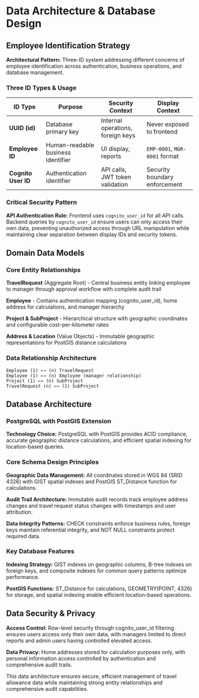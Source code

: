 # Data Architecture & Database Design

## Employee Identification Strategy

**Architectural Pattern:** Three-ID system addressing different concerns of employee identification across authentication, business operations, and database management.

### Three ID Types & Usage

| ID Type | Purpose | Security Context | Display Context |
|---------|---------|------------------|----------------|
| **UUID (id)** | Database primary key | Internal operations, foreign keys | Never exposed to frontend |
| **Employee ID** | Human-readable business identifier | UI display, reports | `EMP-0001`, `MGR-0001` format |
| **Cognito User ID** | Authentication identifier | API calls, JWT token validation | Security boundary enforcement |

### Critical Security Pattern

**API Authentication Rule:** Frontend uses `cognito_user_id` for all API calls. Backend queries by `cognito_user_id` ensure users can only access their own data, preventing unauthorized access through URL manipulation while maintaining clear separation between display IDs and security tokens.

## Domain Data Models

### Core Entity Relationships

**TravelRequest** (Aggregate Root) - Central business entity linking employee to manager through approval workflow with complete audit trail

**Employee** - Contains authentication mapping (cognito_user_id), home address for calculations, and manager hierarchy

**Project & SubProject** - Hierarchical structure with geographic coordinates and configurable cost-per-kilometer rates

**Address & Location** (Value Objects) - Immutable geographic representations for PostGIS distance calculations

### Data Relationship Architecture

```
Employee (1) ←→ (n) TravelRequest
Employee (1) ←→ (n) Employee (manager relationship)
Project (1) ←→ (n) SubProject
TravelRequest (n) ←→ (1) SubProject
```

## Database Architecture

### PostgreSQL with PostGIS Extension

**Technology Choice:** PostgreSQL with PostGIS provides ACID compliance, accurate geographic distance calculations, and efficient spatial indexing for location-based queries.

### Core Schema Design Principles

**Geographic Data Management:** All coordinates stored in WGS 84 (SRID 4326) with GIST spatial indexes and PostGIS ST_Distance function for calculations.

**Audit Trail Architecture:** Immutable audit records track employee address changes and travel request status changes with timestamps and user attribution.

**Data Integrity Patterns:** CHECK constraints enforce business rules, foreign keys maintain referential integrity, and NOT NULL constraints protect required data.

### Key Database Features

**Indexing Strategy:** GIST indexes on geographic columns, B-tree indexes on foreign keys, and composite indexes for common query patterns optimize performance.

**PostGIS Functions:** ST_Distance for calculations, GEOMETRY(POINT, 4326) for storage, and spatial indexing enable efficient location-based operations.

## Data Security & Privacy

**Access Control:** Row-level security through cognito_user_id filtering ensures users access only their own data, with managers limited to direct reports and admin users having controlled elevated access.

**Data Privacy:** Home addresses stored for calculation purposes only, with personal information access controlled by authentication and comprehensive audit trails.

This data architecture ensures secure, efficient management of travel allowance data while maintaining strong entity relationships and comprehensive audit capabilities.